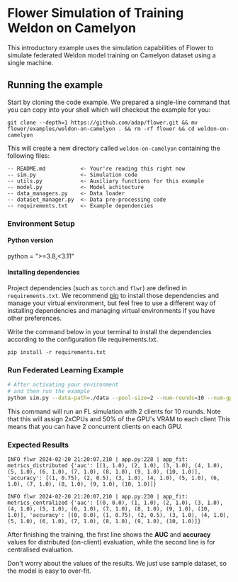 # Flower Simulation of Training Weldon on Camelyon

This introductory example uses the simulation capabilities of Flower to 
simulate federated Weldon model training on Camelyon dataset using a single machine.

## Running the example

Start by cloning the code example. We prepared a single-line command that you can copy into your shell which will checkout the example for you:

```shell
git clone --depth=1 https://github.com/adap/flower.git && mv flower/examples/weldon-on-camelyon . && rm -rf flower && cd weldon-on-camelyon
```

This will create a new directory called `weldon-on-camelyon` containing the following files:

```
-- README.md           <- Your're reading this right now
-- sim.py              <- Simulation code
-- utils.py            <- Auxiliary functions for this example
-- model.py            <- Model achitecture
-- data_managers.py    <- Data loader
-- dataset_manager.py  <- Data pre-processing code
-- requirements.txt    <- Example dependencies
```

### Environment Setup

#### Python version
python = ">=3.8,<3.11"


#### Installing dependencies

Project dependencies (such as `torch` and `flwr`) are defined in `requirements.txt`. We recommend [pip](https://pip.pypa.io/en/latest/development/) to install those dependencies and manage your virtual environment, 
but feel free to use a different way of installing dependencies and managing virtual environments if you have other preferences.

Write the command below in your terminal to install the dependencies according to the configuration file requirements.txt.

```shell
pip install -r requirements.txt
```

### Run Federated Learning Example

```bash
# After activating your environment
# and then run the example
python sim.py --data-path=./data --pool-size=2 --num-rounds=10 --num-gpus=0.5 --num_cpus=2
```
This command will run an FL simulation with 2 clients for 10 rounds. 
Note that this will assign 2xCPUs and 50% of the GPU's VRAM to each client
This means that you can have 2 concurrent clients on each GPU.

### Expected Results

```shell
INFO flwr 2024-02-20 21:20:07,210 | app.py:228 | app_fit: metrics_distributed {'auc': [(1, 1.0), (2, 1.0), (3, 1.0), (4, 1.0), (5, 1.0), (6, 1.0), (7, 1.0), (8, 1.0), (9, 1.0), (10, 1.0)], 'accuracy': [(1, 0.75), (2, 0.5), (3, 1.0), (4, 1.0), (5, 1.0), (6, 1.0), (7, 1.0), (8, 1.0), (9, 1.0), (10, 1.0)]}

INFO flwr 2024-02-20 21:20:07,210 | app.py:230 | app_fit: metrics_centralized {'auc': [(0, 0.0), (1, 1.0), (2, 1.0), (3, 1.0), (4, 1.0), (5, 1.0), (6, 1.0), (7, 1.0), (8, 1.0), (9, 1.0), (10, 1.0)], 'accuracy': [(0, 0.0), (1, 0.75), (2, 0.5), (3, 1.0), (4, 1.0), (5, 1.0), (6, 1.0), (7, 1.0), (8, 1.0), (9, 1.0), (10, 1.0)]}
```

After finishing the training, the first line shows the **AUC** and **accuracy** values for distributed (on-client) evaluation,
while the second line is for centralised evaluation.

Don't worry about the values of the results. We just use sample dataset, so the model is easy to over-fit. 
